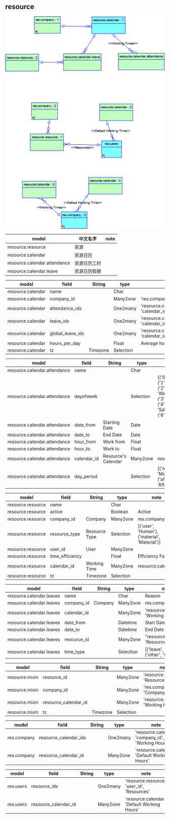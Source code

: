 ## resource

![resource](https://github.com/odooht/odoo-docs/blob/master/model/image/resource.png)



model|中文名字|note
-----|-------|----
resource.resource|资源|
resource.calendar|资源日历|
resource.calendar.attendance|资源日历工时|
resource.calendar.leave|资源日历假期|




model|field|String|type|note
-----|-----|------|----|----
resource.calendar|name||Char|
resource.calendar|company_id||Many2one|'res.company', 'Company'
resource.calendar|attendance_ids||One2many| 'resource.calendar.attendance', <br/>'calendar_id', 'Working Time'
resource.calendar|leave_ids||One2many|'resource.calendar.leaves', <br/>'calendar_id', 'Leaves'
resource.calendar|global_leave_ids||One2many|'resource.calendar.leaves',<br/> 'calendar_id', 'Global Leaves'
resource.calendar|hours_per_day||Float|Average hour per day
resource.calendar|tz|Timezone|Selection|


model|field|String|type|note
-----|-----|------|----|----
resource.calendar.attendance|name||Char|
resource.calendar.attendance|dayofweek||Selection|[('0', 'Monday'),('1', 'Tuesday'),<br/>('2', 'Wednesday'),('3', 'Thursday'),<br/>('4', 'Friday'),('5', 'Saturday'),<br/>('6', 'Sunday')]    
resource.calendar.attendance|date_from|Starting Date|Date|
resource.calendar.attendance|date_to|End Date|Date|
resource.calendar.attendance|hour_from|Work from|Float|
resource.calendar.attendance|hour_to|Work to|Float|
resource.calendar.attendance|calendar_id|Resource's Calendar|Many2one|resource.calendar
resource.calendar.attendance|day_period||Selection|[('morning', 'Morning'), <br/>('afternoon', 'Afternoon')]


model|field|String|type|note
-----|-----|------|----|----
resource.resource|name||Char|
resource.resource|active||Boolean|Active
resource.resource|company_id|Company|Many2one|res.company
resource.resource|resource_type|Resource Type|Selection|[('user', 'Human'), <br/>('material', 'Material')]       
resource.resource|user_id|User|Many2one|
resource.resource|time_efficiency||Float|Efficiency Factor
resource.resource|calendar_id|Working Time|Many2one|resource.calendar
resource.resource|tz|Timezone|Selection|


model|field|String|type|note
-----|-----|------|----|----
resource.calendar.leaves|name||Char|Reason
resource.calendar.leaves|company_id|Company|Many2one|res.company
resource.calendar.leaves|calendar_id||Many2one|'resource.calendar', 'Working Hours'
resource.calendar.leaves|date_from||Datetime|Start Date
resource.calendar.leaves|date_to||Datetime|End Date
resource.calendar.leaves|resource_id||Many2one|"resource.resource", 'Resource'
resource.calendar.leaves|time_type||Selection|[('leave', 'Leave'),<br/> ('other', 'Other')]


model|field|String|type|note
-----|-----|------|----|----
resource.mixin|resource_id||Many2one|'resource.resource', 'Resource'
resource.mixin|company_id||Many2one|'res.company', 'Company'
resource.mixin|resource_calendar_id||Many2one|'resource.calendar', 'Working Hours'
resource.mixin|tz|Timezone|Selection|


model|field|String|type|note
-----|-----|------|----|----
res.company|resource_calendar_ids||One2many|'resource.calendar',<br/> 'company_id',<br/> 'Working Hours'
res.company|resource_calendar_id||Many2one|'resource.calendar',<br/>  'Default Working Hours'

model|field|String|type|note
-----|-----|------|----|----
res.users|resource_ids||One2many|'resource.resource', <br/>'user_id', 'Resources'
res.users|resource_calendar_id||Many2one|'resource.calendar',<br/> 'Default Working Hours'
















